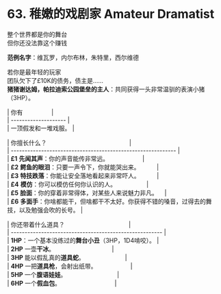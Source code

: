 # 63. 稚嫩的戏剧家 Amateur Dramatist  
整个世界都是你的舞台  
但你还没法靠这个赚钱  
  
**范例名字**：维瓦罗，内尔布林，朱特里，西尔维德  
  
若你是最年轻的玩家  
团队欠下了£10K的债务，债主是……  
**猪猪谢达姆，帕拉迪索公园堡垒的主人**：共同获得一头非常温驯的表演小猪（3HP）。  
  
  
| 你有                 |  
| -------------------- |  
| 一顶假发和一堆戏服。 |  
  
| 你擅长什么？                                                 |  
| ------------------------------------------------------------ |  
| **£1** **先闻其声**：你的声音能传非常远。                    |  
| **£2** **鳄鱼的眼泪**：只要一声令下，你就能哭出来。          |  
| **£3** **特技跌落**：你能让安全落地看起来非常吓人。          |  
| **£4** **模仿**：你可以模仿任何你认识的人。                  |  
| **£5** **脸面**：你的穿着非常得体，对某些人来说魅力非凡。    |  
| **£6** **多面手**：你啥都能干，但啥都干不太好。你获得不错的嗓音，过得去的舞技，以及勉强会吹的长号。 |  
  
| 你还带着什么道具？                                      |  
| ------------------------------------------------------- |  
| **1HP**：一个基本没练过的**舞台小丑**（3HP，1D4啃咬）。 |  
| **2HP** 一壶**干冰**。                                  |  
| **3HP** 能以假乱真的**道具蛇**。                        |  
| **4HP** 一把**道具枪**，会射出纸带。                    |  
| **5HP** 一个**腹语娃娃**。                              |  
| **6HP** 一个**假血包**。                                |
